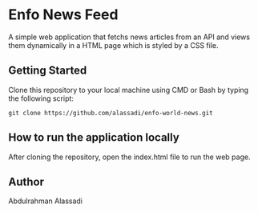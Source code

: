 # Enfo News Feed

A simple web application that fetchs news articles from an API and views them dynamically in a HTML page which is styled by a CSS file.

## Getting Started

Clone this repository to your local machine using CMD or Bash by typing the following script:

```
git clone https://github.com/alassadi/enfo-world-news.git
``` 

## How to run the application locally

After cloning the repository, open the index.html file to run the web page.

## Author

Abdulrahman Alassadi
